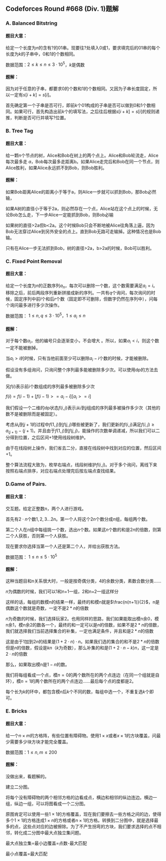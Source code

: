 ## Codeforces Round #668 (Div. 1)题解

### A. Balanced Bitstring

#### 题目大意：

给定一个长度为$n$的含有$?$的01串。现要往$?$处填入$0$或$1$，要求填完后的01串的每个长度为$k$的子串中，$0$和$1$的个数相同。

数据范围：$2 \leq k \leq n \leq 3 \cdot 10^5$，$k$是偶数

#### 题解：

因为对于任意的子串，都要求0的个数和1的个数相同。又因为子串长度固定，所以一定有$s[i+k]=s[i]$。

首先确定第一个子串是否可行，即前$k$个$01$构成的子串是否可以做到$0$和$1$个数相同。如果可行，首先构造出前$k$个的填写法，之后往后根据$s[i+k]=s[i]$的规则递推，判断是否可行并填写$?$位置。



### B. Tree Tag

#### 题目大意：

给一颗$n$个节点的树，Alice和Bob在树上的两个点上。Alice和Bob轮流走，Alice每次最多走 $a$，Bob每次最多走距离b。如果Alice走完后和Bob在同一个节点，则Alice胜利，如果Alice永远抓不到Bob，则Bob胜利。 

#### 题解：

如果Bob距离Alice的距离小于等于a，则Alice一步就可以抓到Bob，那Bob必然输，

如果A树的直径小于等于2a，则必然存在一个点，Alice站在这个点上的时候，无论Bob怎么走，下一步Alice一定能抓到Bob，则Bob必输

如果树的直径>2a但b<2a。这个时候Bob只会不断地被Alice往角落上逼，因为Bob无法穿过Alice到另外安全的点上。直到Bob无路可走输掉。这种情况也是Bob输。

只有在Alice一步无法抓到Bob，树的直径>2a，b>2a的时候，Bob可以胜利。



### C. Fixed Point Removal

#### 题目大意：

给定一个长度为$n$的正数序列$a_n$，每次可以删除一个数，这个数需要满足$a_i=i$。移除之后，前后两段序列重新拼接成新的序列。一共有$q$个询问，每次询问的时候，固定序列中前$l$个和后$r$个数（固定即不可删除，但数字仍然在序列中），问每个询问最多进行多少次操作。

数据范围：
$1 \leq n,q \leq 3 \cdot10^5，1 \leq a_i \leq n$



#### 题解：

对于每个数$a_i$，他的编号只会逐渐变小，不会增大 。所以，如果$a_i<i$，则这个数一定不能被删掉。

当$a_i>i$的时候，只有当他前面至少可以删除$a_i-i$个数的时候，才能被删除。

假设没有多组询问，只询问整个序列最多能被删除多少次。可以使用dp的方法去做。

另$f(i)$表示前$i$个数组成的序列最多被删除多少次

$f(i)=f(i-1)+[f(i-1)>=a_i-i][a_i>=i]$

我们假设一个二维的dp状态$f(i,j)$表示从$i$到$j$组成的序列最多被操作多少次（其他的数不是被删除而是被固定）。

考虑从$j$到$j+1$的过程中$f(1,j)$到$f(j,j)$哪些被更新了，我们更新的$f(i,j)$满足$f(i,j) \geq a_(j+1)-(j+1)$。并且由于$f(1,j)$到$f(j,j)$，能操作的次数单调递减，所以我们可以二分得到位置，之后区间+1使用线段树维护。

由于在线段树上操作，我们省去二分，直接在线段树中找到对应的位置，然后区间+1。

整个算法流程大致为，枚举右端点，线段树维护$f(i,j)$。对于多个询问，离线下来按照右端点排序，对应右端点处理完后按左端点查找结果。



### D.Game of Pairs.​

#### 题目大意：

交互题。给定正整数$n$，两个人进行游戏。

首先有$2 \cdot n$个数$1,2,3...2n$。第一个人将这个$2n$个数分成$n$组，每组两个数。

第二个人在$n$组中每组挑一个数，选出$n$个数。如果这$n$个数的和是$2n$的倍数，则第二个人获胜，否则第一个人获胜。

现在要求你选择当第一个人还是第二个人，并给出获胜方法。

数据范围：
$1 \leq n \leq 5 \cdot 10^5$

#### 题解：

这种当题目和n关系很大时，一般是按奇偶分类，4的余数分类，素数合数分类......

$n$为偶数的时候，我们可以1和n+1一组，2和n+2一组这样分

这样的话，每组的数模n的结果一样，最终的和模n就是$\frac{n(n+1)}{2}$，n是偶数这个数就是奇数，一定不是$2*n$的倍数

$n$为奇数的时候，我们选择玩家2。也用同样的思路，我们如果能取出模n余0，模n余1，模n余2的数各一个，最终的和一定可以是$n$的倍数，如果不是$2*n$的倍数，我们就选择我们当前选择集合的补集，一定也满足条件，并且和是$2*n$的倍数

这是由于1加到$2n$的结果是$(1+2\cdot n)\cdot n$。如果我们选的集合的和不是$2*n$的倍数但是$n$的倍数，假设是$kn$（$k$为奇数），那么补集的和是$(1+2\cdot n-k)n$，这一定是$2\cdot n$的倍数

那么，如果取出模n是$1-n$的数。

我们将每组看成一个点，模$n=0$的两个数所在的两个点连边（在同一个组就是自环），模$n=1$的两个数所在的两个点连边......最后每个点的度都是2。

每个长为$k$的环中，都包含模$n$后$k$个不同的数，每组中选一个，不重复选$k$个即可。



### E. Bricks

#### 题目大意：

给一个$n \times m$的方格阵，有些位置有障碍物。使用$1 \times x$或者$x \times 1$的方块覆盖，问最少需要多少块方块才能完全覆盖。

数据范围：$1 \leq n,m \leq 200$

#### 题解：

没做出来，看题解的。

建立二分图。

将每个没有障碍物的两个相邻方格的边看成点，横边和相邻的纵边连边。横边一组，纵边一组，可以将图看成一个二分图。

原图肯定可以使用一些$1 \times 1$的方格覆盖，现在我们要擦去一些方格之间的边，使得多个$1 \times 1$的方格连成$1 \times n$的方格或者$n \times 1$的方格。转换到二分图中，就是选择最多的点，这些点对应的边被擦除。为了不产生拐弯的方块，我们要求选择的点不相邻，转化成二分图中最大点独立集问题。

最大点独立集=最小边覆盖=点数-最大匹配

最小点覆盖=最大匹配
